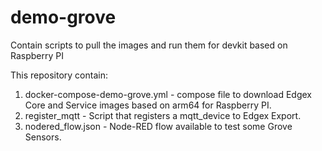 # demo-grove
Contain scripts to pull the images and run them for devkit based on Raspberry PI

This repository contain:
1. docker-compose-demo-grove.yml - compose file to download Edgex Core and Service images based on arm64 for Raspberry PI.
2. register_mqtt - Script that registers a mqtt_device to Edgex Export.
3. nodered_flow.json - Node-RED flow available to test some Grove Sensors.

